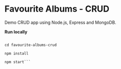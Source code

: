 # Favourite Albums - CRUD

Demo CRUD app using Node.js, Express and MongoDB.

<b>Run locally</b>

```git clone https://github.com/evanhiggins0/favourite-albums-crud

cd favourite-albums-crud

npm install

npm start```



